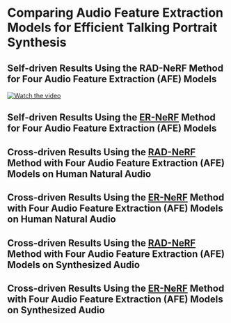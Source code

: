 # Comparing Audio Feature Extraction Models for Efficient Talking Portrait Synthesis

## Self-driven Results Using the **RAD-NeRF** Method for Four Audio Feature Extraction (AFE) Models

[![Watch the video](https://img.youtube.com/vi/7JtHSxRlSpE/maxresdefault.jpg)](https://youtube.com/shorts/7JtHSxRlSpE)

## Self-driven Results Using the <u>ER-NeRF</u> Method for Four Audio Feature Extraction (AFE) Models



## Cross-driven Results Using the <u>RAD-NeRF</u> Method with Four Audio Feature Extraction (AFE) Models on Human Natural Audio


## Cross-driven Results Using the <u>ER-NeRF</u> Method with Four Audio Feature Extraction (AFE) Models on Human Natural Audio



## Cross-driven Results Using the <u>RAD-NeRF</u> Method with Four Audio Feature Extraction (AFE) Models on Synthesized Audio



## Cross-driven Results Using the <u>ER-NeRF</u> Method with Four Audio Feature Extraction (AFE) Models on Synthesized Audio








